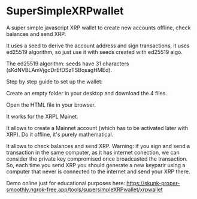 # SuperSimpleXRPwallet
A super simple javascript XRP wallet to create new accounts offline, check balances and send XRP.

It uses a seed to derive the account address and sign transactions, it uses ed25519 algorithm, so just use it with seeds created with ed25519 algo.

The ed25519 algorithm: seeds have 31 characters (sKdNVBLAmVjgcDrEfDSzTSBqsagHMEd).

Step by step guide to set up the wallet:

Create an empty folder in your desktop and download the 4 files.

Open the HTML file in your browser.

It works for the XRPL Mainet.

It allows to create a Mainnet account (which has to be activated later with XRP). Do it offline, it's purely mathematical.

It allows to check balances and send XRP. Warning: if you sign and send a transaction in the same computer, as it has internet conection, we can consider the private key compromised once broadcasted the transaction. So, each time you send XRP you should generate a new keyparir using a computer that never is connected to the internet and send your XRP there.

Demo online just for educational purposes here: 
https://skunk-proper-smoothly.ngrok-free.app/tools/supersimpleXRPwallet/xrpwallet
